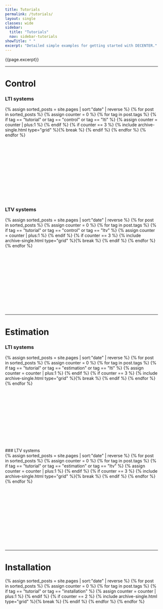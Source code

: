 ```yaml
---
title: Tutorials
permalink: /tutorials/
layout: single
classes: wide
sidebar:
  title: "Tutorials"
  nav: sidebar-tutorials
showTitle: " "
excerpt: "Detailed simple examples for getting started with DECENTER."
---
```


{{page.excerpt}}

***
# Control
### LTI systems
<div class="grid__wrapper">
{% assign sorted_posts = site.pages | sort:"date" | reverse %}
{% for post in sorted_posts %}
  {% assign counter = 0 %}
  {% for tag in post.tags %}
    {% if tag == "tutorial" or tag == "control" or tag == "lti"   %}
      {% assign counter = counter | plus:1 %}
    {% endif %}
    {% if counter == 3 %}
      {% include archive-single.html type="grid" %}{% break %}
    {% endif %}
  {% endfor %}
{% endfor %}
</div>
<br> <br> <br> <br> <br> <br> <br> <br><br><br><br><br>

### LTV systems
<div class="grid__wrapper">
{% assign sorted_posts = site.pages | sort:"date" | reverse %}
{% for post in sorted_posts %}
  {% assign counter = 0 %}
  {% for tag in post.tags %}
    {% if tag == "tutorial" or tag == "control" or tag == "ltv"   %}
      {% assign counter = counter | plus:1 %}
    {% endif %}
    {% if counter == 3 %}
      {% include archive-single.html type="grid" %}{% break %}
    {% endif %}
  {% endfor %}
{% endfor %}
</div>
<br> <br> <br> <br> <br> <br> <br> <br><br><br><br><br>

***

# Estimation
### LTI systems
<div class="grid__wrapper">
{% assign sorted_posts = site.pages | sort:"date" | reverse %}
{% for post in sorted_posts %}
  {% assign counter = 0 %}
  {% for tag in post.tags %}
    {% if tag == "tutorial" or tag == "estimation" or tag == "lti"   %}
      {% assign counter = counter | plus:1 %}
    {% endif %}
    {% if counter == 3 %}
      {% include archive-single.html type="grid" %}{% break %}
    {% endif %}
  {% endfor %}
{% endfor %}
</div>
<br> <br> <br> <br> <br> <br> <br> <br><br><br><br><br>
### LTV systems
<div class="grid__wrapper">
{% assign sorted_posts = site.pages | sort:"date" | reverse %}
{% for post in sorted_posts %}
  {% assign counter = 0 %}
  {% for tag in post.tags %}
    {% if tag == "tutorial" or tag == "estimation" or tag == "ltv"   %}
      {% assign counter = counter | plus:1 %}
    {% endif %}
    {% if counter == 3 %}
      {% include archive-single.html type="grid" %}{% break %}
    {% endif %}
  {% endfor %}
{% endfor %}
</div>
<br> <br> <br> <br> <br> <br> <br> <br><br><br><br><br>

***

# Installation
<div class="grid__wrapper">
{% assign sorted_posts = site.pages | sort:"date" | reverse %}
{% for post in sorted_posts %}
  {% assign counter = 0 %}
  {% for tag in post.tags %}
    {% if tag == "tutorial" or tag == "installation" %}
      {% assign counter = counter | plus:1 %}
    {% endif %}
    {% if counter == 2 %}
      {% include archive-single.html type="grid" %}{% break %}
    {% endif %}
  {% endfor %}
{% endfor %}
</div>
<br> <br> <br> <br> <br> <br> <br> <br><br><br><br><br>
